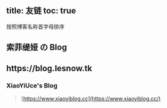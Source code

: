 title: 友链
toc: true
---

<article class="message message-immersive is-primary">
<div class="message-body">
<i class="fas fa-info-circle mr-2"></i>按照博客名称首字母排序
</article>

<section class="hero is-primary">
  <div class="hero-body">
    <div class="container">
      <h1 class="title">
        索菲缇娅 の Blog
      </h1>
      <h2 class="subtitle">
        https://blog.lesnow.tk
      </h2>
    </div>
  </div>
</section>

### XiaoYiUce's Blog 

> [https://www.xiaoyiblog.cc](https://www.xiaoyiblog.cc/)